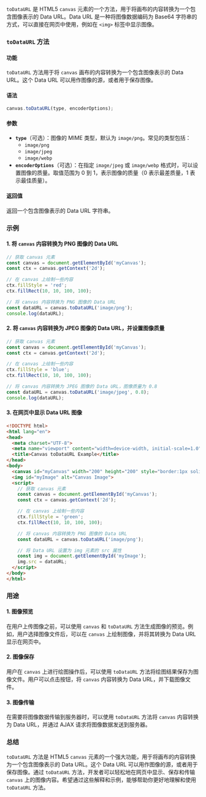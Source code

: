 `toDataURL` 是 HTML5 `canvas` 元素的一个方法，用于将画布的内容转换为一个包含图像表示的 Data URL。Data URL 是一种将图像数据编码为 Base64 字符串的方式，可以直接在网页中使用，例如在 `<img>` 标签中显示图像。

### `toDataURL` 方法

#### 功能
`toDataURL` 方法用于将 `canvas` 画布的内容转换为一个包含图像表示的 Data URL。这个 Data URL 可以用作图像的源，或者用于保存图像。

#### 语法
```javascript
canvas.toDataURL(type, encoderOptions);
```

#### 参数
- **`type`**（可选）：图像的 MIME 类型，默认为 `image/png`。常见的类型包括：
  - `image/png`
  - `image/jpeg`
  - `image/webp`
- **`encoderOptions`**（可选）：在指定 `image/jpeg` 或 `image/webp` 格式时，可以设置图像的质量。取值范围为 0 到 1，表示图像的质量（0 表示最差质量，1 表示最佳质量）。

#### 返回值
返回一个包含图像表示的 Data URL 字符串。

### 示例

#### 1. 将 `canvas` 内容转换为 PNG 图像的 Data URL
```javascript
// 获取 canvas 元素
const canvas = document.getElementById('myCanvas');
const ctx = canvas.getContext('2d');

// 在 canvas 上绘制一些内容
ctx.fillStyle = 'red';
ctx.fillRect(10, 10, 100, 100);

// 将 canvas 内容转换为 PNG 图像的 Data URL
const dataURL = canvas.toDataURL('image/png');
console.log(dataURL);
```

#### 2. 将 `canvas` 内容转换为 JPEG 图像的 Data URL，并设置图像质量
```javascript
// 获取 canvas 元素
const canvas = document.getElementById('myCanvas');
const ctx = canvas.getContext('2d');

// 在 canvas 上绘制一些内容
ctx.fillStyle = 'blue';
ctx.fillRect(10, 10, 100, 100);

// 将 canvas 内容转换为 JPEG 图像的 Data URL，图像质量为 0.8
const dataURL = canvas.toDataURL('image/jpeg', 0.8);
console.log(dataURL);
```

#### 3. 在网页中显示 Data URL 图像
```html
<!DOCTYPE html>
<html lang="en">
<head>
  <meta charset="UTF-8">
  <meta name="viewport" content="width=device-width, initial-scale=1.0">
  <title>Canvas toDataURL Example</title>
</head>
<body>
  <canvas id="myCanvas" width="200" height="200" style="border:1px solid #000;"></canvas>
  <img id="myImage" alt="Canvas Image">
  <script>
    // 获取 canvas 元素
    const canvas = document.getElementById('myCanvas');
    const ctx = canvas.getContext('2d');

    // 在 canvas 上绘制一些内容
    ctx.fillStyle = 'green';
    ctx.fillRect(10, 10, 100, 100);

    // 将 canvas 内容转换为 PNG 图像的 Data URL
    const dataURL = canvas.toDataURL('image/png');

    // 将 Data URL 设置为 img 元素的 src 属性
    const img = document.getElementById('myImage');
    img.src = dataURL;
  </script>
</body>
</html>
```

### 用途

#### 1. 图像预览
在用户上传图像之前，可以使用 `canvas` 和 `toDataURL` 方法生成图像的预览。例如，用户选择图像文件后，可以在 `canvas` 上绘制图像，并将其转换为 Data URL 显示在网页中。

#### 2. 图像保存
用户在 `canvas` 上进行绘图操作后，可以使用 `toDataURL` 方法将绘图结果保存为图像文件。用户可以点击按钮，将 `canvas` 内容转换为 Data URL，并下载图像文件。

#### 3. 图像传输
在需要将图像数据传输到服务器时，可以使用 `toDataURL` 方法将 `canvas` 内容转换为 Data URL，并通过 AJAX 请求将图像数据发送到服务器。

### 总结

`toDataURL` 方法是 HTML5 `canvas` 元素的一个强大功能，用于将画布的内容转换为一个包含图像表示的 Data URL。这个 Data URL 可以用作图像的源，或者用于保存图像。通过 `toDataURL` 方法，开发者可以轻松地在网页中显示、保存和传输 `canvas` 上的图像内容。希望通过这些解释和示例，能够帮助你更好地理解和使用 `toDataURL` 方法。
